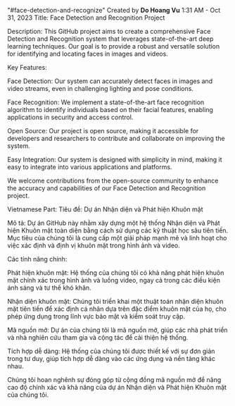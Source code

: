 "#face-detection-and-recognize"
Created by __Do Hoang Vu__ 1:31 AM - Oct 31, 2023
Title: Face Detection and Recognition Project

Description:
This GitHub project aims to create a comprehensive Face Detection and Recognition system that leverages state-of-the-art deep learning techniques. Our goal is to provide a robust and versatile solution for identifying and locating faces in images and videos.

Key Features:

Face Detection: Our system can accurately detect faces in images and video streams, even in challenging lighting and pose conditions.

Face Recognition: We implement a state-of-the-art face recognition algorithm to identify individuals based on their facial features, enabling applications in security and access control.

Open Source: Our project is open source, making it accessible for developers and researchers to contribute and collaborate on improving the system.

Easy Integration: Our system is designed with simplicity in mind, making it easy to integrate into various applications and platforms.

We welcome contributions from the open-source community to enhance the accuracy and capabilities of our Face Detection and Recognition project.

Vietnamese Part:
Tiêu đề: Dự án Nhận diện và Phát hiện Khuôn mặt

Mô tả:
Dự án GitHub này nhằm xây dựng một hệ thống Nhận diện và Phát hiện Khuôn mặt toàn diện bằng cách sử dụng các kỹ thuật học sâu tiên tiến. Mục tiêu của chúng tôi là cung cấp một giải pháp mạnh mẽ và linh hoạt cho việc xác định và định vị khuôn mặt trong hình ảnh và video.

Các tính năng chính:

Phát hiện khuôn mặt: Hệ thống của chúng tôi có khả năng phát hiện khuôn mặt chính xác trong hình ảnh và luồng video, ngay cả trong các điều kiện ánh sáng và tư thế khó khăn.

Nhận diện khuôn mặt: Chúng tôi triển khai một thuật toán nhận diện khuôn mặt tiên tiến để xác định cá nhân dựa trên đặc điểm khuôn mặt của họ, cho phép ứng dụng trong lĩnh vực bảo mật và kiểm soát truy cập.

Mã nguồn mở: Dự án của chúng tôi là mã nguồn mở, giúp các nhà phát triển và nhà nghiên cứu tham gia và cộng tác để cải thiện hệ thống.

Tích hợp dễ dàng: Hệ thống của chúng tôi được thiết kế với sự đơn giản trong tư duy, giúp tích hợp dễ dàng vào các ứng dụng và nền tảng khác nhau.

Chúng tôi hoan nghênh sự đóng góp từ cộng đồng mã nguồn mở để nâng cao độ chính xác và khả năng của dự án Nhận diện và Phát hiện Khuôn mặt của chúng tôi.